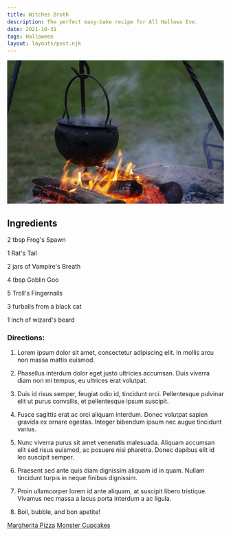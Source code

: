 ```yaml
---
title: Witches Broth
description: The perfect easy-bake recipe for All Hallows Eve.
date: 2021-10-31
tags: Halloween
layout: layouts/post.njk
---
```

<img class="d-block w-100" src="/img/witchesbrew.jpg" alt="Cauldron of Witches Brew">

## Ingredients

2 tbsp Frog's Spawn

1 Rat's Tail

2 jars of Vampire's Breath

4 tbsp Goblin Goo

5 Troll's Fingernails

3 furballs from a black cat

1 inch of wizard's beard

### Directions:  

1. Lorem ipsum dolor sit amet, consectetur adipiscing elit. In mollis arcu non massa mattis euismod.

2. Phasellus interdum dolor eget justo ultricies accumsan. Duis viverra diam non mi tempus, eu ultrices erat volutpat.

3. Duis id risus semper, feugiat odio id, tincidunt orci. Pellentesque pulvinar elit ut purus convallis, et pellentesque ipsum suscipit.

4. Fusce sagittis erat ac orci aliquam interdum. Donec volutpat sapien gravida ex ornare egestas. Integer bibendum ipsum nec augue tincidunt varius.

5. Nunc viverra purus sit amet venenatis malesuada. Aliquam accumsan elit sed risus euismod, ac posuere nisi pharetra. Donec dapibus elit id leo suscipit semper.

6. Praesent sed ante quis diam dignissim aliquam id in quam. Nullam tincidunt turpis in neque finibus dignissim.

7. Proin ullamcorper lorem id ante aliquam, at suscipit libero tristique. Vivamus nec massa a lacus porta interdum a ac ligula.  

8. Boil, bubble, and bon apetite! 

<a href="{{ '/posts/secondpost/' | url }}">Margherita Pizza</a>
<a href="{{ '/posts/fourthpost/' | url }}">Monster Cupcakes</a>